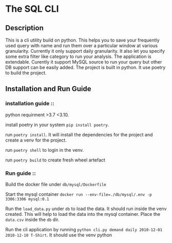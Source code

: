 # The SQL CLI

## Description 

This is a cli utility build on python. This helps you to save your frequently used query with name and run them over a particular window at various granularity. Currently it only support daily granularity. It also let you specify some extra filter like category to run your analysis. The application is extendable. Curently it support MySQL source to run your query but other DB support can be easily added. The project is built in python. It use poetry to build the project. 




## Installation and Run Guide


### installation guide ::

python requirment >3.7 <3.10.

install poetry in your system `pip install poetry`.

run `poetry install`. It will install the dependencies for the project and create a venv for the project. 

run `poetry shell` to login in the venv.

run `poetry build` to create fresh wheel artefact


### Run guide ::

Build the docker file under `db/mysql/Dockerfile`

Start the mysql container `docker run --env-file=./db/mysql/.env -p 3306:3306 mysql:0.1`

Run the `load_data.py` under `db` to load the data. It should run inside the venv created. This will help to load the data into the mysql container. Place the `data.csv` inside the `db` dir. 

Run the cli application by running `python cli.py demand daily 2010-12-01 2010-12-10 T-Shirt`. It should use the venv python


